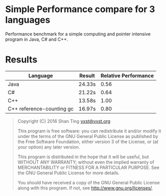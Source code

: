 # Simple Performance compare for 3 languages

Performance benchmark for a simple computing and pointer intensive program in Java, C# and C++.

# Results

Language | Result | Relative Performance
--- | --- | ---
Java | 24.33s | 0.56
C#   |  21.22s | 0.64
C++  | 13.58s  | 1.00
C++ reference-counting gc | 16.97s | 0.80

> Copyright (C) 2016  Shan Ting <vxst@vxst.org>
> 
> This program is free software: you can redistribute it and/or modify
> it under the terms of the GNU General Public License as published by
> the Free Software Foundation, either version 3 of the License, or
> (at your option) any later version.
> 
> This program is distributed in the hope that it will be useful,
> but WITHOUT ANY WARRANTY; without even the implied warranty of
> MERCHANTABILITY or FITNESS FOR A PARTICULAR PURPOSE.  See the
> GNU General Public License for more details.
> 
> You should have received a copy of the GNU General Public License
> along with this program.  If not, see <http://www.gnu.org/licenses/>.

